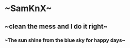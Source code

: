 # ~SamKnX~

## ~clean the mess and I do it right~

### ~The sun shine from the blue sky for happy days~
